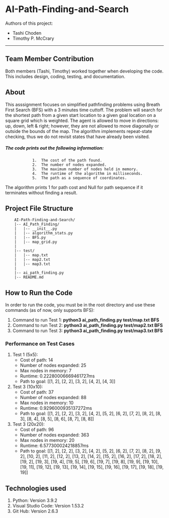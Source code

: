 # AI-Path-Finding-and-Search
Authors of this project:
- Tashi Choden
- Timothy P. McCrary
***

## Team Member Contribution 
Both members (Tashi, Timothy) worked together when developing the code. This includes design, coding, testing, and documentation. 

## About
This asssignment focuses on simplified pathfinding problems using Breath First Search (BFS) with a 3 minutes time cuttoff. The problem will search for the shortest path from a given start location to a given goal location on a square grid which is weighted. The agent is allowed to move in directions: up, down, left & right; however, they are not allowed to move diagonally or outside the bounds of the map. The algorithm implements repeat-state checking, thus we do not revisit states that have already been visited.  
##### The code prints out the following information:

                1.	The cost of the path found.
                2.	The number of nodes expanded. 
                3.	The maximum number of nodes held in memory.
                4.	The runtime of the algorithm in milliseconds.
                5.	The path as a sequence of coordinates. 

The algorithm prints 1 for path cost and Null for path sequence if it terminates without finding a result.

## Project File Structure
        AI-Path-Finding-and-Search/
        |-- AI_Path_Finding/
        |   |-- __init__.py
        |   |-- algorithm_stats.py
        |   |-- BFS.py
        |   |-- map_grid.py
        |
        |-- test/
        |   |-- map.txt
        |   |-- map2.txt
        |   |-- map3.txt
        |    
        |-- ai_path_finding.py
        |-- README.md

## How to Run the Code
In order to run the code, you must be in the root directory and use these commands (as of now, only supports BFS):

1. Command to run Test 1: **python3 ai_path_finding.py test/map.txt BFS**
2. Command to run Test 2: **python3 ai_path_finding.py test/map2.txt BFS**
3. Command to run Test 3: **python3 ai_path_finding.py test/map3.txt BFS**

### Performance on Test Cases
1. Test 1 (5x5):
    - Cost of path: 14
    - Number of nodes expanded: 25
    - Max nodes in memory: 7
    - Runtime: 0.22280006669461727ms
    - Path to goal: [[1, 2], [2, 2], [3, 2], [4, 2], [4, 3]]
2. Test 3 (10x10):
    - Cost of path: 37
    - Number of nodes expanded: 88
    - Max nodes in memory: 10
    - Runtime: 0.9296000935137272ms
    - Path to goal:  [[1, 2], [2, 2], [3, 2], [4, 2], [5, 2], [6, 2], [7, 2], [8, 2], [8, 3], [8, 4], [8, 5], [8, 6], [8, 7], [8, 8]]
2. Test 3 (20x20):
    - Cost of path: 96
    - Number of nodes expanded: 363
    - Max nodes in memory: 20
    - Runtime: 6.577300024218857ms
    - Path to goal: [[1, 2], [2, 2], [3, 2], [4, 2], [5, 2], [6, 2], [7, 2], [8, 2], [9, 2], [10, 2], [11, 2], [12, 2], [13, 2], [14, 2], [15, 2], [16, 2], [17, 2], [18, 2], [19, 2], [19, 3], [19, 4], [19, 5], [19, 6], [19, 7], [19, 8], [19, 9], [19, 10], [19, 11], [19, 12], [19, 13], [19, 14], [19, 15], [19, 16], [19, 17], [19, 18], [19, 19]]

## Technologies used 

1. Python: Version 3.9.2
2. Visual Studio Code: Version 1.53.2
3. Git Hub: Version 2.6.3




